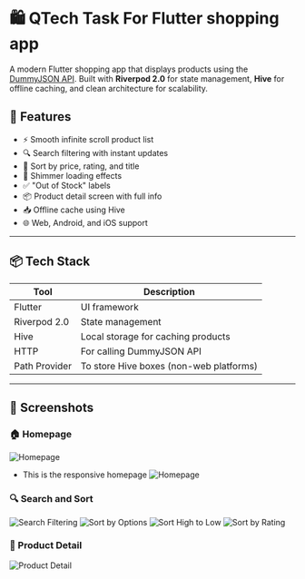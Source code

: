 # 🛍️ QTech Task For Flutter shopping app

A modern Flutter shopping app that displays products using the [DummyJSON API](https://dummyjson.com/products). Built with **Riverpod 2.0** for state management, **Hive** for offline caching, and clean architecture for scalability.

## 📱 Features

- ⚡ Smooth infinite scroll product list
- 🔍 Search filtering with instant updates
- 🔄 Sort by price, rating, and title
- 🧊 Shimmer loading effects
- ✅ "Out of Stock" labels
- 📦 Product detail screen with full info
- 📥 Offline cache using Hive
- 🌐 Web, Android, and iOS support

---

## 📦 Tech Stack

| Tool           | Description                                  |
|----------------|----------------------------------------------|
| Flutter        | UI framework                                 |
| Riverpod 2.0   | State management                             |
| Hive           | Local storage for caching products           |
| HTTP           | For calling DummyJSON API                    |
| Path Provider  | To store Hive boxes (non-web platforms)      |

---

## 📸 Screenshots
### 🏠 Homepage
![Homepage](screenshots/HomePage.png)
- This is the responsive homepage
![Homepage](screenshots/Responsive_for_Web.png)



### 🔍 Search and Sort
![Search Filtering](screenshots/Search_filtering_with_instant_updates.png)
![Sort by Options](screenshots/Sort_by.png)
![Sort High to Low](screenshots/Sort_By_Hight_to_Low.png)
![Sort by Rating](screenshots/Sort_by_Rateing.png)

### 📄 Product Detail
![Product Detail](screenshots/Product_Details.png)






